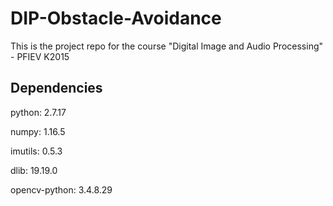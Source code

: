 # DIP-Obstacle-Avoidance
This is the project repo for the course "Digital Image and Audio Processing" - PFIEV K2015

## Dependencies

python: 2.7.17

numpy: 1.16.5

imutils: 0.5.3

dlib: 19.19.0

opencv-python: 3.4.8.29


